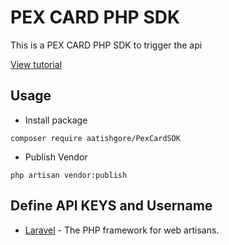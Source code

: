 # PEX CARD PHP SDK
This is a PEX CARD PHP SDK to trigger the api



[View tutorial](https://developer.pexcard.com/docs4)

## Usage
- Install package

```
composer require aatishgore/PexCardSDK
```
- Publish Vendor

```
php artisan vendor:publish
```

## Define API KEYS and Username


* [Laravel](https://laravel.com/) - The PHP framework for web artisans.
        